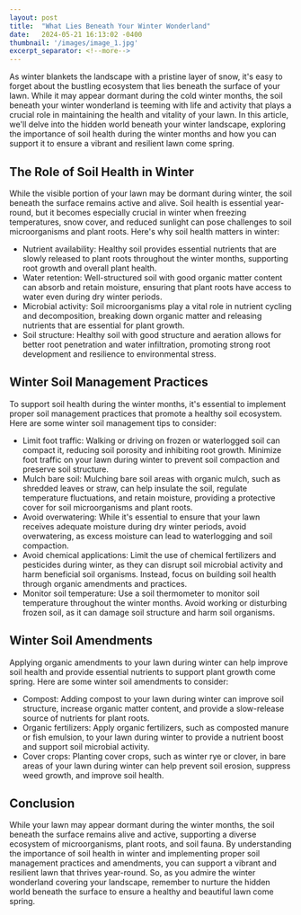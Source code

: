 ```yaml
---
layout: post
title:  "What Lies Beneath Your Winter Wonderland"
date:   2024-05-21 16:13:02 -0400
thumbnail: '/images/image_1.jpg'
excerpt_separator: <!--more-->
---
```

As winter blankets the landscape with a pristine layer of snow, it's easy to forget about the bustling ecosystem that lies beneath the surface of your lawn. <!--more-->While it may appear dormant during the cold winter months, the soil beneath your winter wonderland is teeming with life and activity that plays a crucial role in maintaining the health and vitality of your lawn. In this article, we'll delve into the hidden world beneath your winter landscape, exploring the importance of soil health during the winter months and how you can support it to ensure a vibrant and resilient lawn come spring.

## The Role of Soil Health in Winter
While the visible portion of your lawn may be dormant during winter, the soil beneath the surface remains active and alive. Soil health is essential year-round, but it becomes especially crucial in winter when freezing temperatures, snow cover, and reduced sunlight can pose challenges to soil microorganisms and plant roots. Here's why soil health matters in winter:
* Nutrient availability: Healthy soil provides essential nutrients that are slowly released to plant roots throughout the winter months, supporting root growth and overall plant health.
* Water retention: Well-structured soil with good organic matter content can absorb and retain moisture, ensuring that plant roots have access to water even during dry winter periods.
* Microbial activity: Soil microorganisms play a vital role in nutrient cycling and decomposition, breaking down organic matter and releasing nutrients that are essential for plant growth.
* Soil structure: Healthy soil with good structure and aeration allows for better root penetration and water infiltration, promoting strong root development and resilience to environmental stress.

## Winter Soil Management Practices
To support soil health during the winter months, it's essential to implement proper soil management practices that promote a healthy soil ecosystem. Here are some winter soil management tips to consider:
* Limit foot traffic: Walking or driving on frozen or waterlogged soil can compact it, reducing soil porosity and inhibiting root growth. Minimize foot traffic on your lawn during winter to prevent soil compaction and preserve soil structure.
* Mulch bare soil: Mulching bare soil areas with organic mulch, such as shredded leaves or straw, can help insulate the soil, regulate temperature fluctuations, and retain moisture, providing a protective cover for soil microorganisms and plant roots.
* Avoid overwatering: While it's essential to ensure that your lawn receives adequate moisture during dry winter periods, avoid overwatering, as excess moisture can lead to waterlogging and soil compaction.
* Avoid chemical applications: Limit the use of chemical fertilizers and pesticides during winter, as they can disrupt soil microbial activity and harm beneficial soil organisms. Instead, focus on building soil health through organic amendments and practices.
* Monitor soil temperature: Use a soil thermometer to monitor soil temperature throughout the winter months. Avoid working or disturbing frozen soil, as it can damage soil structure and harm soil organisms.

## Winter Soil Amendments
Applying organic amendments to your lawn during winter can help improve soil health and provide essential nutrients to support plant growth come spring. Here are some winter soil amendments to consider:
* Compost: Adding compost to your lawn during winter can improve soil structure, increase organic matter content, and provide a slow-release source of nutrients for plant roots.
* Organic fertilizers: Apply organic fertilizers, such as composted manure or fish emulsion, to your lawn during winter to provide a nutrient boost and support soil microbial activity.
* Cover crops: Planting cover crops, such as winter rye or clover, in bare areas of your lawn during winter can help prevent soil erosion, suppress weed growth, and improve soil health.

## Conclusion
While your lawn may appear dormant during the winter months, the soil beneath the surface remains alive and active, supporting a diverse ecosystem of microorganisms, plant roots, and soil fauna. By understanding the importance of soil health in winter and implementing proper soil management practices and amendments, you can support a vibrant and resilient lawn that thrives year-round. So, as you admire the winter wonderland covering your landscape, remember to nurture the hidden world beneath the surface to ensure a healthy and beautiful lawn come spring.
